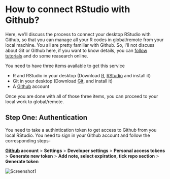 # How to connect RStudio with Github?
Here, we'll discuss the process to connect your desktop RStudio with Github, so that you can manage all your R codes in global/remote from your local machine.
You all are pretty familiar with Github. So, I'll not discuss about Git or Github here, if you want to know details, you can [follow tutorials](https://www.youtube.com/watch?v=SWYqp7iY_Tc) and do some reasearch online.

You need to have three items available to get this service
* R and RStudio in your desktop (Download [R](https://cran.r-project.org/bin/windows/base/), [RStudio](https://www.rstudio.com/products/rstudio/download/) and install it)
* Git in your desktop (Download [Git](https://git-scm.com/downloads), and install it)
* A [Github](https://github.com/) account

Once you are done with all of those three items, you can proceed to your local work to global/remote.

## Step One: Authentication
You need to take a authintication token to get access to Github from you local RStudio. You need to sign in your Github account and follow the corresponding steps-

**[Github](https://github.com/) account** > **Settings** > **Developer settings** > **Personal access tokens** > **Generate new token** > **Add note, select expiration, tick repo section** > **Generate token**

![Screenshot1](https://www.dropbox.com/s/s9nn85o0m12skqh/C1.png/200/200)
